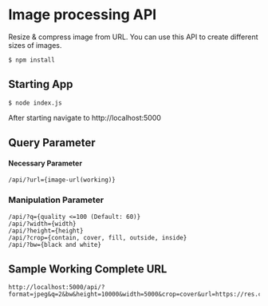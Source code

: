 # Image processing API

Resize & compress image from URL.
You can use this API to create different sizes of images.

```
$ npm install
```

## Starting App

```
$ node index.js
```

After starting navigate to http://localhost:5000

## **Query Parameter**
#### Necessary Parameter
```
/api/?url={image-url(working)}
```

### Manipulation Parameter
```
/api/?q={quality <=100 (Default: 60)} 
/api/?width={width} 
/api/?height={height} 
/api/?crop={contain, cover, fill, outside, inside} 
/api/?bw={black and white} 
```

## Sample Working Complete URL
```
http://localhost:5000/api/?format=jpeg&q=2&bw&height=10000&width=5000&crop=cover&url=https://res.cloudinary.com/dshtxwfwj/image/upload/v1648306669/ProjectWOC_ppx8rn.jpg
```
